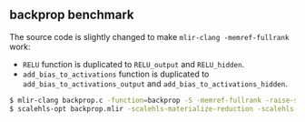 ## backprop benchmark

The source code is slightly changed to make `mlir-clang -memref-fullrank` work:
- `RELU` function is duplicated to `RELU_output` and `RELU_hidden`.
- `add_bias_to_activations` function is duplicated to `add_bias_to_activations_output` and `add_bias_to_activations_hidden`.

```sh
$ mlir-clang backprop.c -function=backprop -S -memref-fullrank -raise-scf-to-affine -I /usr/lib/clang/10.0.0/include -O0 -subindex-to-subview  > backprop.mlir
$ scalehls-opt backprop.mlir -scalehls-materialize-reduction -scalehls-func-duplication -scalehls-func-preprocess="top-func=backprop" -buffer-loop-hoisting -affine-scalrep -fold-memref-subview-ops -affine-simplify-structures -canonicalize -scalehls-affine-loop-perfection >  base.mlir
```

